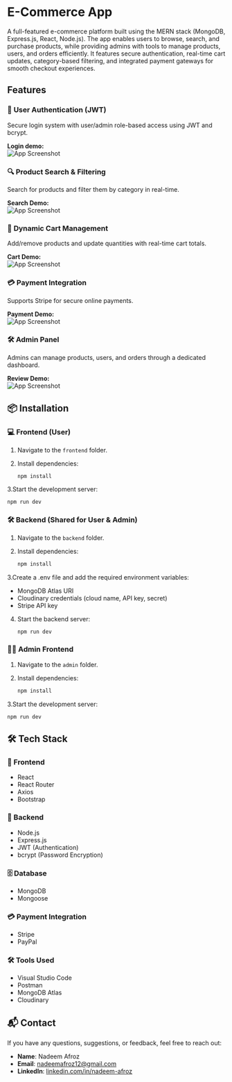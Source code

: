 
# E-Commerce App

A full-featured e-commerce platform built using the MERN stack (MongoDB, Express.js, React, Node.js). The app enables users to browse, search, and purchase products, while providing admins with tools to manage products, users, and orders efficiently. It features secure authentication, real-time cart updates, category-based filtering, and integrated payment gateways for smooth checkout experiences.


## Features

### 🔐 **User Authentication (JWT)**
Secure login system with user/admin role-based access using JWT and bcrypt.

**Login demo:**  
![App Screenshot](https://res.cloudinary.com/dmdgp4yf9/image/upload/v1748272821/e-commerce/auth.gif)

### 🔍 **Product Search & Filtering**
Search for products and filter them by category in real-time.

**Search Demo:**  
![App Screenshot](https://res.cloudinary.com/dmdgp4yf9/image/upload/v1748272889/e-commerce/search.gif)

### 🛒 **Dynamic Cart Management**
Add/remove products and update quantities with real-time cart totals.

**Cart Demo:**  
![App Screenshot](https://res.cloudinary.com/dmdgp4yf9/image/upload/v1748272845/e-commerce/cart.gif)

### 💳 **Payment Integration**
Supports Stripe for secure online payments.

**Payment Demo:**  
![App Screenshot](https://res.cloudinary.com/dmdgp4yf9/image/upload/v1748272864/e-commerce/payment.gif)

### 🛠️ **Admin Panel**
Admins can manage products, users, and orders through a dedicated dashboard.

**Review Demo:**  
![App Screenshot](https://res.cloudinary.com/dmdgp4yf9/image/upload/v1748272793/e-commerce/admin.gif)



## 📦 Installation

### 💻 Frontend (User)

1. Navigate to the `frontend` folder.  
2. Install dependencies:

   ```bash
   npm install
3.Start the development server:
   ```
   npm run dev
   ```

### 🛠️ Backend (Shared for User & Admin)

1. Navigate to the `backend` folder.  
2. Install dependencies:

   ```bash
   npm install
   ```
3.Create a .env file and add the required environment variables:
  - MongoDB Atlas URI
  - Cloudinary credentials (cloud name, API key, secret)
  - Stripe API key
4. Start the backend server:
    ```bash
   npm run dev
   ```

### 🧑‍💼 Admin Frontend

1. Navigate to the `admin` folder.  
2. Install dependencies:

   ```bash
   npm install
3.Start the development server:
   ```
   npm run dev
   ```
## 🛠️ Tech Stack

### 🧩 Frontend
- React  
- React Router  
- Axios  
- Bootstrap

### 🔧 Backend
- Node.js  
- Express.js  
- JWT (Authentication)  
- bcrypt (Password Encryption)

### 🗄️ Database
- MongoDB  
- Mongoose

### 💳 Payment Integration
- Stripe  
- PayPal

### 🛠️ Tools Used
- Visual Studio Code  
- Postman  
- MongoDB Atlas  
- Cloudinary  



## 📬 Contact

If you have any questions, suggestions, or feedback, feel free to reach out:

- **Name**: Nadeem Afroz  
- **Email**: nadeemafroz12@gmail.com  
- **LinkedIn**: [linkedin.com/in/nadeem-afroz](https://www.linkedin.com/in/nadeem-afroz/)
